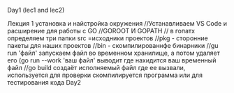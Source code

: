 Day1 (lec1 and lec2)

Лекция 1 установка и найстройка окружения 
//Устанавливаем VS Code и расширение для работы с GO
//GOROOT И GOPATH
// в гопатх определяем три папки src =исходники проектов 
//pkg - сторонние пакеты для наших проектов
//bin - скомпилированнфе бинарники
//gu run 'файл' запускаем файл во временном хранилище, а потом удаляет его (go run --work 'ваш файл' выводит где нахидится ваш временный файл
//go build создаёт исполняемый файл где ее вызвали, используется для проверки скомпилируется программа или для тестирования кода
Day2
